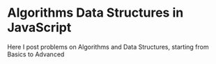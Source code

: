 # Algorithms Data Structures in JavaScript

Here I post problems on Algorithms and Data Structures, starting from Basics to Advanced
